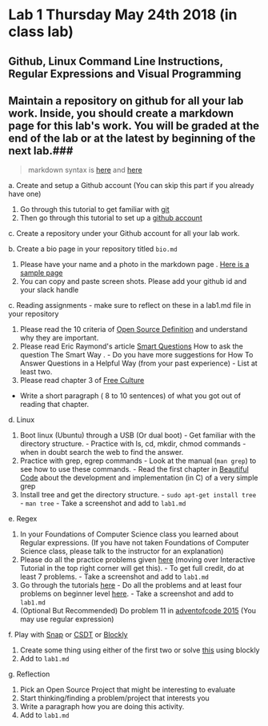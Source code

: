 # Lab 1  Thursday May 24th 2018 (in class lab)

## Github, Linux Command Line Instructions, Regular Expressions and Visual Programming

## Maintain a repository on github for all your lab work. Inside, you should create a markdown page for this lab's work. You will be graded at the end of the lab or at the latest by beginning of the next lab.###
> markdown syntax is [here](https://help.github.com/articles/basic-writing-and-formatting-syntax/) and [here](https://guides.github.com/features/mastering-markdown/) 

a. Create and setup a Github account (You can skip this part if you already have one)

  1. Go through this tutorial to get familiar with [git](https://try.github.io/levels/1/challenges/1)
  2. Then go through this tutorial to set up a [github account](http://readwrite.com/2013/09/30/understanding-github-a-journey-for-beginners-part-1)

c. Create a repository under your Github account for all your lab work.

b. Create a bio page in your repository titled `bio.md`
  
  1. Please have your name and a photo in the markdown page . [Here is a sample page](https://github.com/mskmoorthy/Doc-ex1/blob/master/lab-1-sample.Md) 
  2. You can copy and paste screen shots. Please add your github id and your slack handle

c. Reading assignments - make sure to reflect on these in a lab1.md file in your repository 
  
  1. Please read the 10 criteria of [Open Source Definition](http://opensource.org/osd) and understand why they are important.
  2. Please read Eric Raymond's article [Smart Questions](http://www.catb.org/esr/faqs/smart-questions.html) How to ask the question The Smart Way . 
    - Do you have more suggestions for How To Answer Questions in a Helpful Way (from your past experience)
    - List at least two.
  3. Please read chapter 3 of [Free Culture](http://www.free-culture.cc/freeculture.pdf)
   - Write a short paragraph ( 8 to 10 sentences) of what you got out of reading that chapter.
  
d. Linux 

  1. Boot linux (Ubuntu) through a USB (Or dual boot)
    - Get familiar with the directory structure.
    - Practice with ls, cd, mkdir, chmod commands - when in doubt search the web to find the answer.
  2. Practice with grep, egrep commands
    - Look at the manual (`man grep`) to see how to use these commands. 
    - Read the first chapter in [Beautiful Code](https://docs.google.com/viewer?a=v&pid=sites&srcid=ZGVmYXVsdGRvbWFpbnxpb3ZhbmFsZXh8Z3g6MjVjYWFmNjAwYTA0MmMxZA) about the development and implementation (in C) of a very simple grep  
  3. Install tree and get the directory structure. 
    - `sudo apt-get install tree`
    - `man tree`
    - Take a screenshot and add to `lab1.md`

e. Regex

  1. In your Foundations of Computer Science class you learned about Regular expressions. (If you have not taken Foundations of Computer Science class, please talk to the instructor for an explanation)  
  2. Please do all the practice problems given [here](http://regexone.com/) (moving over Interactive Tutorial in the top right corner will get this). 
    - To get full credit, do at least 7 problems.
    - Take a screenshot and add to `lab1.md`
  3. Go through the tutorials [here](https://regexcrossword.com/challenges/tutorial/puzzles/1) 
    - Do all the problems and at least four problems on beginner level [here](https://regexcrossword.com/challenges/beginner/puzzles/1 ).
    - Take a screenshot and add to `lab1.md`
  4. (Optional But Recommended) Do problem 11 in [adventofcode 2015](http://adventofcode.com/2015/day/11) (You may use regular expression) 


f. Play with [Snap](http://snap.berkeley.edu/) or [CSDT](https://community.csdt.rpi.edu/) or
[Blockly](https://blockly-games.appspot.com/) 
  
  1. Create some thing using either of the first two or solve [this](https://blockly-games.appspot.com/maze?lang=en&level=10&skin=0) using blockly
  2. Add to `lab1.md`


g. Reflection

 1. Pick an Open Source Project that might be interesting to evaluate
 2. Start thinking/finding a problem/project that interests you 
 3. Write a paragraph how you are doing this activity.
 4. Add to `lab1.md`
